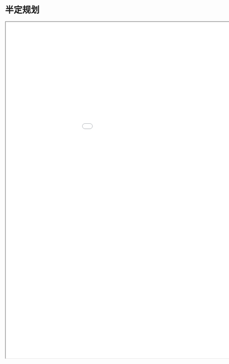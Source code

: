 
# 半定规划
<div class="pdf-class">
    <iframe  src=\texpdf\part-opt-chap-sdp.pdf width="1100" height="1100">
    </iframe>
</div>

